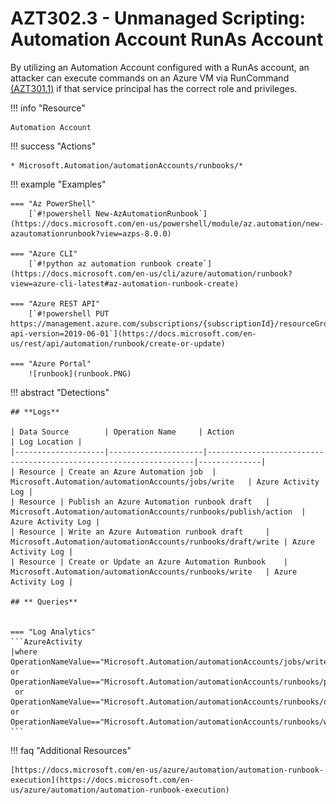 # AZT302.3 - Unmanaged Scripting: Automation Account RunAs Account

By utilizing an Automation Account configured with a RunAs account, an attacker can execute commands on an Azure VM via RunCommand [(AZT301.1)](../AZT301/AZT301-1.md) if that service principal has the correct role and privileges.  

!!! info "Resource" 

	Automation Account

!!! success "Actions"

	* Microsoft.Automation/automationAccounts/runbooks/*

!!! example "Examples"

    === "Az PowerShell"
		[`#!powershell New-AzAutomationRunbook`](https://docs.microsoft.com/en-us/powershell/module/az.automation/new-azautomationrunbook?view=azps-8.0.0)
		
	=== "Azure CLI"
		[`#!python az automation runbook create`](https://docs.microsoft.com/en-us/cli/azure/automation/runbook?view=azure-cli-latest#az-automation-runbook-create)
		
	=== "Azure REST API"	
		[`#!powershell PUT https://management.azure.com/subscriptions/{subscriptionId}/resourceGroups/{resourceGroupName}/providers/Microsoft.Automation/automationAccounts/{automationAccountName}/runbooks/{runbookName}?api-version=2019-06-01`](https://docs.microsoft.com/en-us/rest/api/automation/runbook/create-or-update)		

    === "Azure Portal"
    	![runbook](runbook.PNG)

!!! abstract "Detections"

	## **Logs** 

    | Data Source        | Operation Name     | Action                                                            | Log Location |
    |--------------------|---------------------|-------------------------------------------------------------------|--------------|
    | Resource | Create an Azure Automation job	 | Microsoft.Automation/automationAccounts/jobs/write	| Azure Activity Log |
    | Resource | Publish an Azure Automation runbook draft	 | Microsoft.Automation/automationAccounts/runbooks/publish/action	| Azure Activity Log |
    | Resource | Write an Azure Automation runbook draft	 | Microsoft.Automation/automationAccounts/runbooks/draft/write	| Azure Activity Log |
    | Resource | Create or Update an Azure Automation Runbook	 | Microsoft.Automation/automationAccounts/runbooks/write	| Azure Activity Log |
    
    ## ** Queries**


	=== "Log Analytics"
	```AzureActivity 
 	|where OperationNameValue=="Microsoft.Automation/automationAccounts/jobs/write" or 		OperationNameValue=="Microsoft.Automation/automationAccounts/runbooks/publish/action"
	 or OperationNameValue=="Microsoft.Automation/automationAccounts/runbooks/draft/write" or OperationNameValue=="Microsoft.Automation/automationAccounts/runbooks/write"
	```

!!! faq "Additional Resources"

	[https://docs.microsoft.com/en-us/azure/automation/automation-runbook-execution](https://docs.microsoft.com/en-us/azure/automation/automation-runbook-execution)


